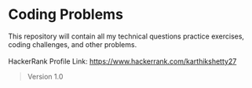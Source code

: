 # Coding Problems

This repository will contain all my technical questions practice exercises, coding challenges, and other problems.
<br><br>
HackerRank Profile Link: https://www.hackerrank.com/karthikshetty27

> Version 1.0